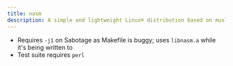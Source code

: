 ```yaml
---
title: nasm
description: A simple and lightweight Linux® distribution based on musl libc and toybox
---
```


- Requires `-j1` on Sabotage as Makefile is buggy; uses `libnasm.a` while it's being written to
- Test suite requires `perl`
